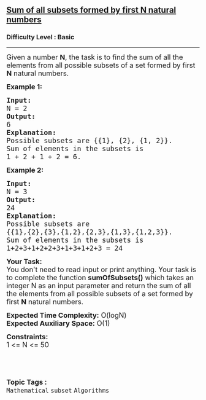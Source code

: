 <h2><a href="https://www.geeksforgeeks.org/problems/sum-of-all-subsets-formed-by-first-n-natural-numbers0603/1?itm_source=geeksforgeeks&itm_medium=article&itm_campaign=bottom_sticky_on_article">Sum of all subsets formed by first N natural numbers</a></h2><h3>Difficulty Level : Basic</h3><hr><div class="problems_problem_content__Xm_eO"><p><span style="font-size:18px">Given a number <strong>N</strong>, the task is to find the sum of all the elements from all possible subsets of a set formed by first <strong>N</strong> natural numbers.</span></p>

<p><strong><span style="font-size:18px">Example 1:</span></strong></p>

<pre><strong><span style="font-size:18px">Input:
</span></strong><span style="font-size:18px">N = 2</span>
<strong><span style="font-size:18px">Output:
</span></strong><span style="font-size:18px">6</span>
<strong><span style="font-size:18px">Explanation:
</span></strong><span style="font-size:18px">Possible subsets are {{1}, {2}, {1, 2}}.
Sum of elements in the subsets is 
1 + 2 + 1 + 2 = 6.</span>
</pre>

<p><strong><span style="font-size:18px">Example 2:</span></strong></p>

<pre><span style="font-size:18px"><strong>Input:</strong>
N = 3</span>
<span style="font-size:18px"><strong>Output:</strong>
24</span>
<span style="font-size:18px"><strong>Explanation:</strong>
Possible subsets are 
{{1},{2},{3},{1,2},{2,3},{1,3},{1,2,3}}.
Sum of elements in the subsets is 
1+2+3+1+2+2+3+1+3+1+2+3 = 24</span>
</pre>

<p><span style="font-size:18px"><strong>Your Task:&nbsp;&nbsp;</strong><br>
You don't need to read input or print anything. Your task is to complete the function&nbsp;<strong>sumOfSubsets()</strong>&nbsp;which takes an integer N as an input parameter and return the sum of all the elements from all possible subsets of a set formed by first <strong>N</strong> natural numbers.</span></p>

<p><span style="font-size:18px"><strong>Expected Time Complexity:</strong>&nbsp;O(logN)<br>
<strong>Expected Auxiliary Space:</strong>&nbsp;O(1)</span></p>

<p><span style="font-size:18px"><strong>Constraints:</strong><br>
1 &lt;= N &lt;= 50</span></p>

<p>&nbsp;</p>
</div><br><p><span style=font-size:18px><strong>Topic Tags : </strong><br><code>Mathematical</code>&nbsp;<code>subset</code>&nbsp;<code>Algorithms</code>&nbsp;